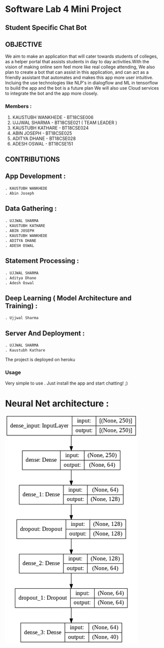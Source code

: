 # Software Lab 4 Mini Project
## Student Specific Chat Bot


## OBJECTIVE


We aim to make an application that will cater towards students of colleges, as a helper portal that assists students in day to day activities.With the vision of making online sem feel more like real college attending, We also plan to create a bot that can assist in this application, and can act as a friendly assistant that automates and makes this app more user intuitive. Incluing the use technologies like NLP's in dialogflow and ML in tensorflow to build the app and the bot is a future plan We will also use Cloud services to integrate the bot and the app more closely.


### Members :

1. KAUSTUBH WANKHEDE - BT18CSE006
2. UJJWAL SHARMA - BT18CSE021 ( TEAM LEADER )
3. KAUSTUBH KATHARE - BT18CSE024
4. ABIN JOSEPH - BT18CSE025
5. ADITYA DHANE - BT18CSE028
6. ADESH OSWAL - BT18CSE151



## CONTRIBUTIONS

## App Development :
    . KAUSTUBH WANKHEDE
    . Abin Joseph

## Data Gathering :
    . UJJWAL SHARMA
    . KAUSTUBH KATHARE
    . ABIN JOSEPH
    . KAUSTUBH WANKHEDE
    . ADITYA DHANE
    . ADESH OSWAL

## Statement Processing :
    . UJJWAL SHARMA
    . Aditya Dhane
    . Adesh Oswal

## Deep Learning ( Model Architecture and Training) :
    . Ujjwal Sharma

## Server And Deployment :
    . UJJWAL SHARMA
    . Kaustubh Kathare

The project is deployed on heroku

### Usage
  Very simple to use . Just install the app and start chatting! ;)

# Neural Net architecture :
![Architecture](ChatBotNetworkArchitecture.png)
